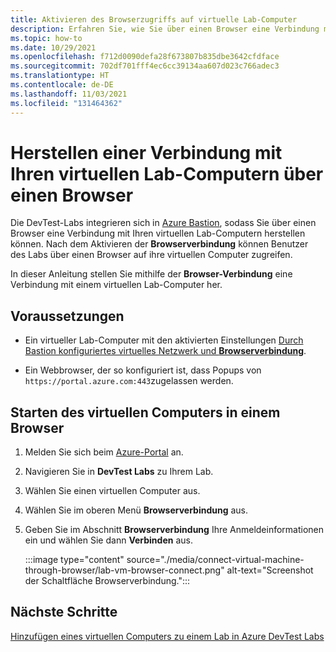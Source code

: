 ```yaml
---
title: Aktivieren des Browserzugriffs auf virtuelle Lab-Computer
description: Erfahren Sie, wie Sie über einen Browser eine Verbindung mit Ihren virtuellen Computern herstellen.
ms.topic: how-to
ms.date: 10/29/2021
ms.openlocfilehash: f712d0090defa28f673807b835dbe3642cfdface
ms.sourcegitcommit: 702df701fff4ec6cc39134aa607d023c766adec3
ms.translationtype: HT
ms.contentlocale: de-DE
ms.lasthandoff: 11/03/2021
ms.locfileid: "131464362"
---
```

# <a name="connect-to-your-lab-virtual-machines-through-a-browser"></a>Herstellen einer Verbindung mit Ihren virtuellen Lab-Computern über einen Browser 

Die DevTest-Labs integrieren sich in [Azure Bastion](../bastion/index.yml), sodass Sie über einen Browser eine Verbindung mit Ihren virtuellen Lab-Computern herstellen können. Nach dem Aktivieren der **Browserverbindung** können Benutzer des Labs über einen Browser auf ihre virtuellen Computer zugreifen.  

In dieser Anleitung stellen Sie mithilfe der **Browser-Verbindung** eine Verbindung mit einem virtuellen Lab-Computer her.

## <a name="prerequisites"></a>Voraussetzungen

- Ein virtueller Lab-Computer mit den aktivierten Einstellungen [Durch Bastion konfiguriertes virtuelles Netzwerk und **Browserverbindung**](enable-browser-connection-lab-virtual-machines.md).

- Ein Webbrowser, der so konfiguriert ist, dass Popups von `https://portal.azure.com:443`zugelassen werden.

## <a name="launch-virtual-machine-in-a-browser"></a>Starten des virtuellen Computers in einem Browser

1. Melden Sie sich beim [Azure-Portal](https://portal.azure.com) an.

1. Navigieren Sie in **DevTest Labs** zu Ihrem Lab.

1. Wählen Sie einen virtuellen Computer aus.

1. Wählen Sie im oberen Menü **Browserverbindung** aus.

1. Geben Sie im Abschnitt **Browserverbindung** Ihre Anmeldeinformationen ein und wählen Sie dann **Verbinden** aus.

    :::image type="content" source="./media/connect-virtual-machine-through-browser/lab-vm-browser-connect.png" alt-text="Screenshot der Schaltfläche Browserverbindung.":::

## <a name="next-steps"></a>Nächste Schritte

[Hinzufügen eines virtuellen Computers zu einem Lab in Azure DevTest Labs](devtest-lab-add-vm.md)
